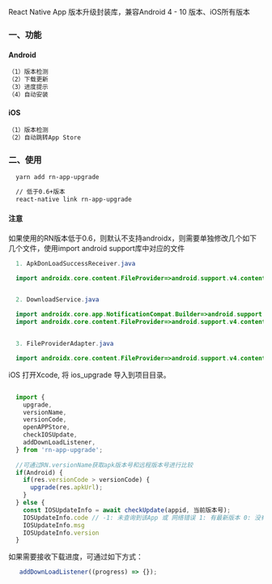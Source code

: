 
React Native App 版本升级封装库，兼容Android 4 - 10 版本、iOS所有版本

### 一、功能
#### Android
```xml
（1）版本检测
（2）下载更新
（3）进度提示
（4）自动安装
```

#### iOS
```xml
（1）版本检测
（2）自动跳转App Store
```

### 二、使用

```xml
  yarn add rn-app-upgrade

  // 低于0.6+版本
  react-native link rn-app-upgrade
```
#### 注意
如果使用的RN版本低于0.6，则默认不支持androidx，则需要单独修改几个如下几个文件，使用import android support库中对应的文件
```java
  1. ApkDonLoadSuccessReceiver.java

  import androidx.core.content.FileProvider=>android.support.v4.content.FileProvider


  2. DownloadService.java

  import androidx.core.app.NotificationCompat.Builder=>android.support.v4.NotificationCompat.Builder
  import androidx.core.content.FileProvider=>android.support.v4.content.FileProvider


  3. FileProviderAdapter.java

  import androidx.core.content.FileProvider=>android.support.v4.content.FileProvider
```
iOS
打开Xcode, 将 ios_upgrade 导入到项目目录。


```javascript

  import { 
    upgrade,
    versionName,
    versionCode,
    openAPPStore,
    checkIOSUpdate,
    addDownLoadListener,
  } from 'rn-app-upgrade';
  
  //可通过RN.versionName获取apk版本号和远程版本号进行比较
  if(Android) {
    if(res.versionCode > versionCode) {
      upgrade(res.apkUrl);
    }
  } else {
    const IOSUpdateInfo = await checkUpdate(appid, 当前版本号);
    IOSUpdateInfo.code // -1: 未查询到该App 或 网络错误 1: 有最新版本 0: 没有新版本
    IOSUpdateInfo.msg
    IOSUpdateInfo.version
  }
```

如果需要接收下载进度，可通过如下方式：
```javascript
   addDownLoadListener((progress) => {});
```
